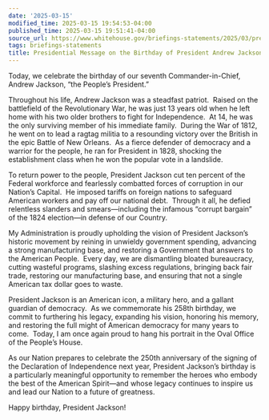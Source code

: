```yaml
---
date: '2025-03-15'
modified_time: 2025-03-15 19:54:53-04:00
published_time: 2025-03-15 19:51:41-04:00
source_url: https://www.whitehouse.gov/briefings-statements/2025/03/presidential-message-on-the-birthday-of-president-andrew-jackson-2025/
tags: briefings-statements
title: Presidential Message on the Birthday of President Andrew Jackson, 2025
---
```

 
Today, we celebrate the birthday of our seventh Commander-in-Chief,
Andrew Jackson, “the People’s President.”

Throughout his life, Andrew Jackson was a steadfast patriot.  Raised on
the battlefield of the Revolutionary War, he was just 13 years old when
he left home with his two older brothers to fight for Independence.  At
14, he was the only surviving member of his immediate family.  During
the War of 1812, he went on to lead a ragtag militia to a resounding
victory over the British in the epic Battle of New Orleans.  As a fierce
defender of democracy and a warrior for the people, he ran for President
in 1828, shocking the establishment class when he won the popular vote
in a landslide.

To return power to the people, President Jackson cut ten percent of the
Federal workforce and fearlessly combatted forces of corruption in our
Nation’s Capital.  He imposed tariffs on foreign nations to safeguard
American workers and pay off our national debt.  Through it all, he
defied relentless slanders and smears—including the infamous “corrupt
bargain” of the 1824 election—in defense of our Country.

My Administration is proudly upholding the vision of President Jackson’s
historic movement by reining in unwieldy government spending, advancing
a strong manufacturing base, and restoring a Government that answers to
the American People.  Every day, we are dismantling bloated bureaucracy,
cutting wasteful programs, slashing excess regulations, bringing back
fair trade, restoring our manufacturing base, and ensuring that not a
single American tax dollar goes to waste.

President Jackson is an American icon, a military hero, and a gallant
guardian of democracy.  As we commemorate his 258th birthday, we commit
to furthering his legacy, expanding his vision, honoring his memory, and
restoring the full might of American democracy for many years to come. 
Today, I am once again proud to hang his portrait in the Oval Office of
the People’s House.

As our Nation prepares to celebrate the 250th anniversary of the signing
of the Declaration of Independence next year, President Jackson’s
birthday is a particularly meaningful opportunity to remember the heroes
who embody the best of the American Spirit—and whose legacy continues to
inspire us and lead our Nation to a future of greatness.

Happy birthday, President Jackson!
